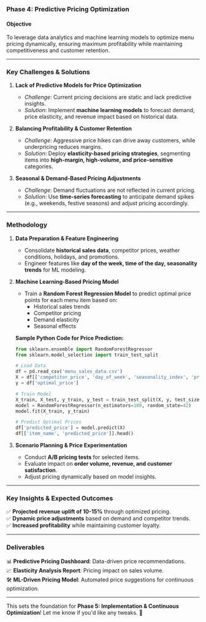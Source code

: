 ### **Phase 4: Predictive Pricing Optimization**  

#### **Objective**  
To leverage data analytics and machine learning models to optimize menu pricing dynamically, ensuring maximum profitability while maintaining competitiveness and customer retention.  

---

### **Key Challenges & Solutions**  

1. **Lack of Predictive Models for Price Optimization**  
   - *Challenge*: Current pricing decisions are static and lack predictive insights.  
   - *Solution*: Implement **machine learning models** to forecast demand, price elasticity, and revenue impact based on historical data.  

2. **Balancing Profitability & Customer Retention**  
   - *Challenge*: Aggressive price hikes can drive away customers, while underpricing reduces margins.  
   - *Solution*: Deploy **elasticity-based pricing strategies**, segmenting items into **high-margin, high-volume, and price-sensitive** categories.  

3. **Seasonal & Demand-Based Pricing Adjustments**  
   - *Challenge*: Demand fluctuations are not reflected in current pricing.  
   - *Solution*: Use **time-series forecasting** to anticipate demand spikes (e.g., weekends, festive seasons) and adjust pricing accordingly.  

---

### **Methodology**  

1. **Data Preparation & Feature Engineering**  
   - Consolidate **historical sales data**, competitor prices, weather conditions, holidays, and promotions.  
   - Engineer features like **day of the week, time of the day, seasonality trends** for ML modeling.  

2. **Machine Learning-Based Pricing Model**  
   - Train a **Random Forest Regression Model** to predict optimal price points for each menu item based on:  
     - Historical sales trends  
     - Competitor pricing  
     - Demand elasticity  
     - Seasonal effects  

   **Sample Python Code for Price Prediction:**  
   ```python
   from sklearn.ensemble import RandomForestRegressor
   from sklearn.model_selection import train_test_split

   # Load Data
   df = pd.read_csv('menu_sales_data.csv')
   X = df[['competitor_price', 'day_of_week', 'seasonality_index', 'previous_sales']]
   y = df['optimal_price']

   # Train Model
   X_train, X_test, y_train, y_test = train_test_split(X, y, test_size=0.2, random_state=42)
   model = RandomForestRegressor(n_estimators=100, random_state=42)
   model.fit(X_train, y_train)

   # Predict Optimal Prices
   df['predicted_price'] = model.predict(X)
   df[['item_name', 'predicted_price']].head()
   ```  

3. **Scenario Planning & Price Experimentation**  
   - Conduct **A/B pricing tests** for selected items.  
   - Evaluate impact on **order volume, revenue, and customer satisfaction**.  
   - Adjust pricing dynamically based on model insights.  

---

### **Key Insights & Expected Outcomes**  

✅ **Projected revenue uplift of 10-15%** through optimized pricing.  
✅ **Dynamic price adjustments** based on demand and competitor trends.  
✅ **Increased profitability** while maintaining customer loyalty.  

---

### **Deliverables**  

📊 **Predictive Pricing Dashboard**: Data-driven price recommendations.  
📈 **Elasticity Analysis Report**: Pricing impact on sales volume.  
🛠 **ML-Driven Pricing Model**: Automated price suggestions for continuous optimization.  

---

This sets the foundation for **Phase 5: Implementation & Continuous Optimization**! Let me know if you'd like any tweaks. 🚀
